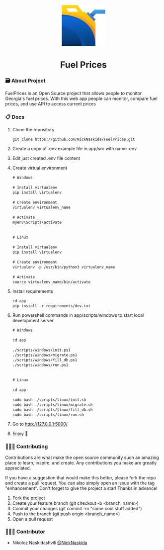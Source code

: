 <div align="center">
	<img src="./app/src/static/img/logo.png" width="140" title="Logo">
    <h1>Fuel Prices</h1>
</div>

### 🗃 About Project

FuelPrices is an Open Source project that allows people to monitor Georgia's fuel prices. With this web app people can
monitor, compare fuel prices, and use API to access current prices

### 📋 Docs

1. Clone the repository

    ```git
    git clone https://github.com/NickNaskida/FuelPrices.git
    ```

2. Create a copy of .env.example file in app/src with name .env

3. Edit just created .env file content

4. Create virtual environment
   ```
   # Windows
   
   # Install virtualenv
   pip install virtualenv
   
   # Create environment
   virtualenv virtualenv_name
   
   # Activate
   myenv\Scripts\activate
   
   
   # Linux
   
   # Install virtualenv
   pip install virtualenv
   
   # Create environment
   virtualenv -p /usr/bin/python3 virtualenv_name
   
   # Activate
   source virtualenv_name/bin/activate
   ```

5. Install requirements
   ```
   cd app
   pip install -r requirements/dev.txt
   ```

6. Run powershell commands in app/scripts/windows to start local development server
    ```
    # Windows
   
    cd app
   
   ./scripts/windows/init.ps1
   ./scripts/windows/migrate.ps1
   ./scripts/windows/fill_db.ps1
   ./scripts/windows/run.ps1
   
   
    # Linux
   
    cd app
   
    sudo bash ./scripts/linux/init.sh
    sudo bash ./scripts/linux/migrate.sh
    sudo bash ./scripts/linux/fill_db.sh
    sudo bash ./scripts/linux/run.sh
    ```

7. Go to http://127.0.0.1:5000/
8. Enjoy 💫

### 👨🏼‍🔬 Contributing

Contributions are what make the open source community such an amazing place to learn, inspire, and create. Any
contributions you make are greatly appreciated.

If you have a suggestion that would make this better, please fork the repo and create a pull request. You can also
simply open an issue with the tag "enhancement". Don't forget to give the project a star! Thanks in advance!

1. Fork the project
2. Create your feature branch (git checkout -b <branch_name>)
3. Commit your changes (git commit -m "some cool stuff added")
4. Push to the branch (git push origin <branch_name>)
5. Open a pull request

### 👨🏽‍💻 Contributor

- Nikoloz Naskidashvili [@NickNaskida](https://github.com/NickNaskida)